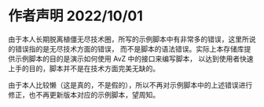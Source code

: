 <!--
 * @Coding: utf-8
 * @Author: vector-wlc
 * @Date: 2022-10-01 15:23:36
 * @Description: 
-->
# 作者声明 2022/10/01

由于本人长期脱离植僵无尽技术圈，所写的示例脚本中有非常多的错误，这里所说的错误指的是无尽技术方面的错误，
而不是脚本的语法错误。实际上本存储库提供示例脚本的目的是演示如何使用 AvZ 中的接口来编写脚本，
以达到使用者快速上手的目的，脚本并不是在技术方面完美无缺的。

由于本人比较懒（这是真的，不是假的），所以不再对示例脚本中的上述错误进行修正，也不再更新版本对应的示例脚本，望周知。